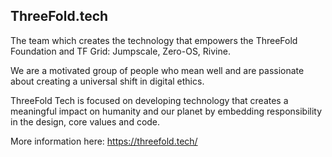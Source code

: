## ThreeFold.tech

The team which creates the technology that empowers the ThreeFold Foundation and TF Grid: Jumpscale, Zero-OS, Rivine.

We are a motivated group of people who mean well and are passionate about creating a universal shift in digital ethics. 

ThreeFold Tech is focused on developing technology that creates a meaningful impact on humanity and our planet by embedding responsibility in the design, core values and code.

More information here: https://threefold.tech/